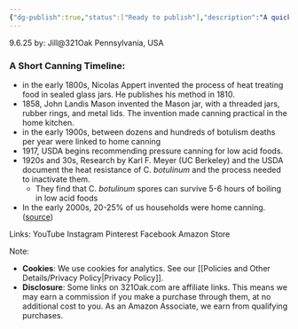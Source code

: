 ```yaml
---
{"dg-publish":true,"status":["Ready to publish"],"description":"A quick timeline of canning: from Appert’s glass jars in the 1800s, to Mason’s invention, to the USDA’s 1917 pressure canning guidance, and beyond—tracing how home canning evolved alongside food safety science.","dg-metatags":{"description":"From Appert to pressure canning: how science shaped home canning safety.","og:title":"A Canning Timeline","og:description":"From Appert to pressure canning: how science shaped home canning safety."},"permalink":"/kitchen-cooking-and-recipes/notes-on-home-canning/a-brief-history-of-canning/","metatags":{"description":"From Appert to pressure canning: how science shaped home canning safety.","og:title":"A Canning Timeline","og:description":"From Appert to pressure canning: how science shaped home canning safety."},"dgPassFrontmatter":true,"noteIcon":""}
---
```


9.6.25
by: Jill@321Oak
Pennsylvania, USA

### A Short Canning Timeline:

- in the early 1800s, Nicolas Appert invented the process of heat treating food in sealed glass jars. He publishes his method in 1810.
- 1858, John Landis Mason invented the Mason jar, with a threaded jars, rubber rings, and metal lids. The invention made canning practical in the home kitchen.
- in the early 1900s, between dozens and hundreds of botulism deaths per year were linked to home canning
- 1917, USDA begins recommending pressure canning for low acid foods. 
- 1920s and 30s, Research by Karl F. Meyer (UC Berkeley) and the USDA document the heat resistance of C. *botulinum* and the process needed to inactivate them. 
	- They find that C. *botulinum* spores can survive 5-6 hours of boiling in low acid foods
- In the early 2000s, 20-25% of us households were home canning. ([source](https://nchfp.uga.edu/papers/2007/canning_survey.html?utm_source=chatgpt.com))


Links:
YouTube
Instagram
Pinterest
Facebook
Amazon Store

Note:
- **Cookies**: We use cookies for analytics. See our [[Policies and Other Details/Privacy Policy\|Privacy Policy]].
- **Disclosure**: Some links on 321Oak.com are affiliate links. This means we may earn a commission if you make a purchase through them, at no additional cost to you. As an Amazon Associate, we earn from qualifying purchases.